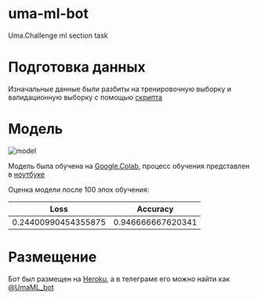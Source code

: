 # uma-ml-bot
Uma.Challenge ml section task

# Подготовка данных
Изначальные данные были разбиты на тренировочную выборку и валидационную выборку с помощью [скрипта](make_data.py)



# Модель
![model](https://i.imgur.com/EfX6JBP.png)

Модель была обучена на [Google.Colab](https://colab.research.google.com), процесс обучения представлен в [ноутбуке](uma_model.ipynb)

Оценка модели после 100 эпох обучения:

Loss | Accuracy
------------ | -------------
0.24400990454355875 | 0.946666667620341

# Размещение
Бот был размещен на [Heroku](https://heroku.com), а в телеграме его можно найти как [@UmaML_bot](t.me/UmaML_bot)
